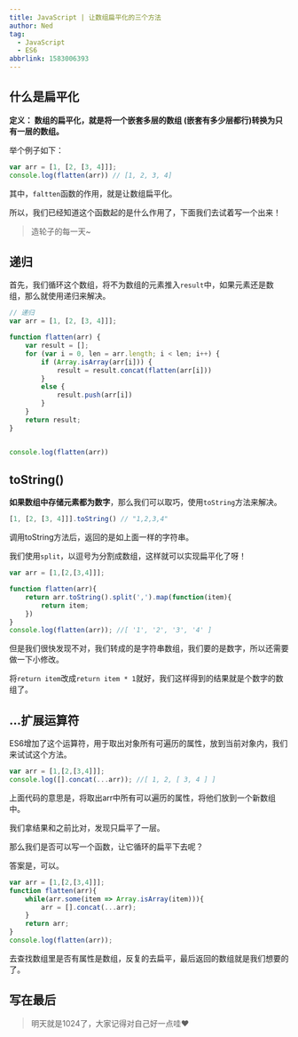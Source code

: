```yaml
---
title: JavaScript | 让数组扁平化的三个方法
author: Ned
tag:
  - JavaScript
  - ES6
abbrlink: 1583006393
---
```


## 什么是扁平化

**定义： 数组的扁平化，就是将一个嵌套多层的数组 (嵌套有多少层都行)转换为只有一层的数组。**

举个例子如下：

```js
var arr = [1, [2, [3, 4]]];
console.log(flatten(arr)) // [1, 2, 3, 4]
```

其中，`faltten`函数的作用，就是让数组扁平化。

所以，我们已经知道这个函数起的是什么作用了，下面我们去试着写一个出来！
> 造轮子的每一天~

## 递归

首先，我们循环这个数组，将不为数组的元素推入`result`中，如果元素还是数组，那么就使用递归来解决。

```js
// 递归
var arr = [1, [2, [3, 4]]];

function flatten(arr) {
    var result = [];
    for (var i = 0, len = arr.length; i < len; i++) {
        if (Array.isArray(arr[i])) {
            result = result.concat(flatten(arr[i]))
        }
        else {
            result.push(arr[i])
        }
    }
    return result;
}


console.log(flatten(arr))
```

## toString()

**如果数组中存储元素都为数字**，那么我们可以取巧，使用`toString`方法来解决。

```js
[1, [2, [3, 4]]].toString() // "1,2,3,4"
```

调用toString方法后，返回的是如上面一样的字符串。

我们使用`split`，以逗号为分割成数组，这样就可以实现扁平化了呀！

```js
var arr = [1,[2,[3,4]]];

function flatten(arr){
	return arr.toString().split(',').map(function(item){
		return item;
	})
}
console.log(flatten(arr)); //[ '1', '2', '3', '4' ]
```

但是我们很快发现不对，我们转成的是字符串数组，我们要的是数字，所以还需要做一下小修改。

将`return item`改成`return item * 1`就好，我们这样得到的结果就是个数字的数组了。

## ...扩展运算符

ES6增加了这个运算符，用于取出对象所有可遍历的属性，放到当前对象内，我们来试试这个方法。

```js
var arr = [1,[2,[3,4]]];
console.log([].concat(...arr)); //[ 1, 2, [ 3, 4 ] ]
```

上面代码的意思是，将取出arr中所有可以遍历的属性，将他们放到一个新数组中。

我们拿结果和之前比对，发现只扁平了一层。

那么我们是否可以写一个函数，让它循环的扁平下去呢？

答案是，可以。

```js
var arr = [1,[2,[3,4]]];
function flatten(arr){
	while(arr.some(item => Array.isArray(item))){
		arr = [].concat(...arr);
	}
	return arr;
}
console.log(flatten(arr));
```

去查找数组里是否有属性是数组，反复的去扁平，最后返回的数组就是我们想要的了。

## 写在最后

> 明天就是1024了，大家记得对自己好一点哇♥

